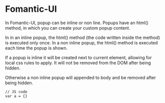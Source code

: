 # Fomantic-UI

In Fomantic-UI, popup can be inline or non line.
Popups have an html() method, in which you can create your custom popup content.

In in an inline popup, the html() method (the code written inside the method) is executed only once.
In a non inline popup, the html() method is executed each time the popup is shown.

If a popup is inline it will be created next to current element, allowing for local css rules to apply. It will not be removed from the DOM after being hidden. 

Otherwise a non inline popup will appended to body and be removed after being hidden.

```
// JS code
var a = {}
```

